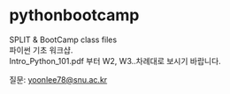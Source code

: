 # pythonbootcamp
SPLIT &amp; BootCamp class files <br>
파이썬 기초 워크샵.<br>
Intro_Python_101.pdf 부터 W2, W3..차례대로 보시기 바랍니다.

질문: yoonlee78@snu.ac.kr
